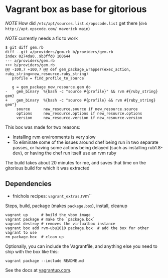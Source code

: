 # Vagrant box as base for gitorious

_NOTE_ How did `/etc/apt/sources.list.d/opscode.list` get there
(`deb http://apt.opscode.com/ maverick main`)

_NOTE_ currently needs a fix to work

    $ git diff gem.rb 
    diff --git a/providers/gem.rb b/providers/gem.rb
    index 0274da0..9b3ffd0 100644
    --- a/providers/gem.rb
    +++ b/providers/gem.rb
    @@ -100,7 +100,7 @@ def gem_package_wrapper(exec_action, ruby_string=new_resource.ruby_string)
       profile = find_profile_to_source
 
       g = gem_package new_resource.gem do
    -    gem_binary  %{bash -c "source #{profile}" && rvm #{ruby_string} gem}
    +    gem_binary  %{bash -c "source #{profile} && rvm #{ruby_string} gem"}
         source      new_resource.source if new_resource.source
         options     new_resource.options if new_resource.options
         version     new_resource.version if new_resource.version

This box was made for two reasons:

*   Installing rvm environments is very slow
*   To eliminate some of the issues around chef being run in two separate passes, 
or having some actions being delayed (such as installing rub1.8-dev), or having the chef run itself use an rvm ruby

The build takes about 20 minutes for me, and saves that time on the gitorious build
for which it was extracted

## Dependencies

* fnichols recipes: `vagrant_extras`,rvm``

Steps, build, package (makes `package.box`), install, cleanup

    vagrant up      # build the vbox image
    vagrant package # make the `package.box`
    vagrant destroy # removes the virtualbox instance
    vagrant box add rvm-ubu1010 package.box  # add the box for other vagrant to use
    rm package.box  # clean up

Optionally, you can include the Vagrantfile, and anything else you need to ship with the box
like this:

    vagrant package --include README.md
    
See the docs at [vagrantup.com](http://vagrantup.com/docs/boxes.html).